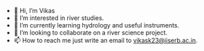 - 👋 Hi, I’m Vikas
- 👀 I’m interested in river studies.
- 🌱 I’m currently learning hydrology and useful instruments.
- 💞️ I’m looking to collaborate on a river science project.
- 📫 How to reach me just write an email to vikask23@iiserb.ac.in.

<!---
Vikk0nikk/Vikk0nikk is a ✨ special ✨ repository because its `README.md` (this file) appears on your GitHub profile.
You can click the Preview link to take a look at your changes.
--->
